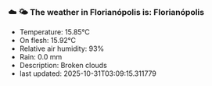 ### ☁️ 🌤️  The weather in Florianópolis is: Florianópolis

- Temperature: 15.85°C
- On flesh: 15.92°C
- Relative air humidity: 93%
- Rain: 0.0 mm
- Description: Broken clouds
- last updated: 2025-10-31T03:09:15.311779
